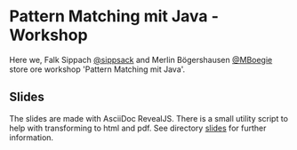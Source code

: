 # Pattern Matching mit Java - Workshop
Here we, Falk Sippach [@sippsack](https://twitter.com/sippsack) and Merlin Bögershausen [@MBoegie](https://twitter.com/MBoegie) store ore workshop 'Pattern Matching mit Java'.

## Slides
The slides are made with AsciiDoc RevealJS.
There is a small utility script to help with transforming to html and pdf.
See directory [slides](slides/README.md) for further information.

